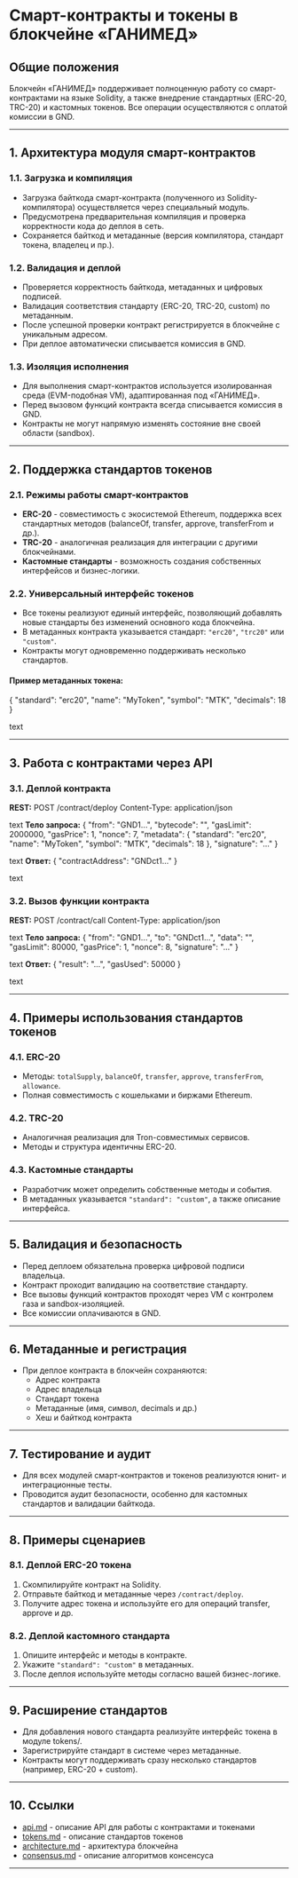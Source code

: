 # Смарт-контракты и токены в блокчейне «ГАНИМЕД»

## Общие положения

Блокчейн «ГАНИМЕД» поддерживает полноценную работу со смарт-контрактами на языке Solidity, а также внедрение стандартных (ERC-20, TRC-20) и кастомных токенов. Все операции осуществляются с оплатой комиссии в GND.

---

## 1. Архитектура модуля смарт-контрактов

### 1.1. Загрузка и компиляция

- Загрузка байткода смарт-контракта (полученного из Solidity-компилятора) осуществляется через специальный модуль.
- Предусмотрена предварительная компиляция и проверка корректности кода до деплоя в сеть.
- Сохраняется байткод и метаданные (версия компилятора, стандарт токена, владелец и пр.).

### 1.2. Валидация и деплой

- Проверяется корректность байткода, метаданных и цифровых подписей.
- Валидация соответствия стандарту (ERC-20, TRC-20, custom) по метаданным.
- После успешной проверки контракт регистрируется в блокчейне с уникальным адресом.
- При деплое автоматически списывается комиссия в GND.

### 1.3. Изоляция исполнения

- Для выполнения смарт-контрактов используется изолированная среда (EVM-подобная VM), адаптированная под «ГАНИМЕД».
- Перед вызовом функций контракта всегда списывается комиссия в GND.
- Контракты не могут напрямую изменять состояние вне своей области (sandbox).

---

## 2. Поддержка стандартов токенов

### 2.1. Режимы работы смарт-контрактов

- **ERC-20** - совместимость с экосистемой Ethereum, поддержка всех стандартных методов (balanceOf, transfer, approve, transferFrom и др.).
- **TRC-20** - аналогичная реализация для интеграции с другими блокчейнами.
- **Кастомные стандарты** - возможность создания собственных интерфейсов и бизнес-логики.

### 2.2. Универсальный интерфейс токенов

- Все токены реализуют единый интерфейс, позволяющий добавлять новые стандарты без изменений основного кода блокчейна.
- В метаданных контракта указывается стандарт: `"erc20"`, `"trc20"` или `"custom"`.
- Контракты могут одновременно поддерживать несколько стандартов.

#### Пример метаданных токена:

{
"standard": "erc20",
"name": "MyToken",
"symbol": "MTK",
"decimals": 18
}

text

---

## 3. Работа с контрактами через API

### 3.1. Деплой контракта

**REST:**
POST /contract/deploy
Content-Type: application/json

text
**Тело запроса:**
{
"from": "GND1...",
"bytecode": "<hex>",
"gasLimit": 2000000,
"gasPrice": 1,
"nonce": 7,
"metadata": {
"standard": "erc20",
"name": "MyToken",
"symbol": "MTK",
"decimals": 18
},
"signature": "..."
}

text
**Ответ:**
{
"contractAddress": "GNDct1..."
}

text

### 3.2. Вызов функции контракта

**REST:**
POST /contract/call
Content-Type: application/json

text
**Тело запроса:**
{
"from": "GND1...",
"to": "GNDct1...",
"data": "<hex>",
"gasLimit": 80000,
"gasPrice": 1,
"nonce": 8,
"signature": "..."
}

text
**Ответ:**
{
"result": "...",
"gasUsed": 50000
}

text

---

## 4. Примеры использования стандартов токенов

### 4.1. ERC-20

- Методы: `totalSupply`, `balanceOf`, `transfer`, `approve`, `transferFrom`, `allowance`.
- Полная совместимость с кошельками и биржами Ethereum.

### 4.2. TRC-20

- Аналогичная реализация для Tron-совместимых сервисов.
- Методы и структура идентичны ERC-20.

### 4.3. Кастомные стандарты

- Разработчик может определить собственные методы и события.
- В метаданных указывается `"standard": "custom"`, а также описание интерфейса.

---

## 5. Валидация и безопасность

- Перед деплоем обязательна проверка цифровой подписи владельца.
- Контракт проходит валидацию на соответствие стандарту.
- Все вызовы функций контрактов проходят через VM с контролем газа и sandbox-изоляцией.
- Все комиссии оплачиваются в GND.

---

## 6. Метаданные и регистрация

- При деплое контракта в блокчейн сохраняются:
    - Адрес контракта
    - Адрес владельца
    - Стандарт токена
    - Метаданные (имя, символ, decimals и др.)
    - Хеш и байткод контракта

---

## 7. Тестирование и аудит

- Для всех модулей смарт-контрактов и токенов реализуются юнит- и интеграционные тесты.
- Проводится аудит безопасности, особенно для кастомных стандартов и валидации байткода.

---

## 8. Примеры сценариев

### 8.1. Деплой ERC-20 токена

1. Скомпилируйте контракт на Solidity.
2. Отправьте байткод и метаданные через `/contract/deploy`.
3. Получите адрес токена и используйте его для операций transfer, approve и др.

### 8.2. Деплой кастомного стандарта

1. Опишите интерфейс и методы в контракте.
2. Укажите `"standard": "custom"` в метаданных.
3. После деплоя используйте методы согласно вашей бизнес-логике.

---

## 9. Расширение стандартов

- Для добавления нового стандарта реализуйте интерфейс токена в модуле tokens/.
- Зарегистрируйте стандарт в системе через метаданные.
- Контракты могут поддерживать сразу несколько стандартов (например, ERC-20 + custom).

---

## 10. Ссылки

- [api.md](api.md) - описание API для работы с контрактами и токенами
- [tokens.md](tokens.md) - описание стандартов токенов
- [architecture.md](architecture.md) - архитектура блокчейна
- [consensus.md](consensus.md) - описание алгоритмов консенсуса

---